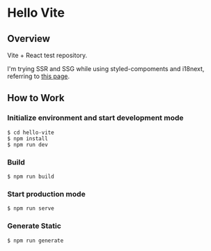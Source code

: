 Hello Vite
=====

## Overview

Vite + React test repository.

I'm trying SSR and SSG while using styled-compoments and i18next, referring to [this page](https://github.com/vitejs/vite/tree/main/packages/playground/ssr-react).


## How to Work

### Initialize environment and start development mode

```
$ cd hello-vite
$ npm install
$ npm run dev
```

### Build

```
$ npm run build
```

### Start production mode

```
$ npm run serve
```

### Generate Static

```
$ npm run generate
```